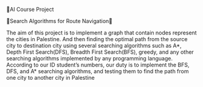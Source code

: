 📝AI Course Project

🌟Search Algorithms for Route Navigation🌟

The aim of this project is to implement a graph that contain nodes represent the cities in Palestine. And then finding the optimal path from the source city to destination city using several searching algorithms such as A*, Depth First Search(DFS), Breadth First Search(BFS), greedy, and any other searching algorithms implemented by any programming language. According to our ID student’s numbers, our duty is to implement the BFS, DFS, and A* searching algorithms, and testing them to find the path from one city to another city in Palestine
